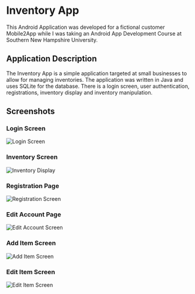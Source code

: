 # Inventory App
This Android Application was developed for a fictional customer Mobile2App while I was taking an Android App Development Course at Southern New Hampshire University.

## Application Description
The Inventory App is a simple application targeted at small businesses to allow for managing inventories. The application was written in Java and uses SQLite for the database. There is a login screen, user authentication, registrations, inventory display and inventory manipulation.
## Screenshots

### Login Screen
![Login Screen](/Screenshots/LoginPage.png)
### Inventory Screen
![Inventory Display](/Screenshots/InventoryDisplayScreen.png)
### Registration Page
![Registration Screen](/Screenshots/RegistrationPage.png)
### Edit Account Page
![Edit Account Screen](/Screenshots/EditAccountPage.png)
### Add Item Screen
![Add Item Screen](/Screenshots/AddItemScreen.png)
### Edit Item Screen
![Edit Item Screen](/Screenshots/EditItemScreen.png)
